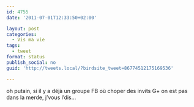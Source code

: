 ```yaml
---
id: 4755
date: '2011-07-01T12:33:50+02:00'

layout: post
categories:
  - Vis ma vie
tags:
  - tweet
format: status
publish_social: no
guid: 'http://tweets.local/?birdsite_tweet=86774512175169536'

---
```


oh putain, si il y a déjà un groupe FB où choper des invits G+ on est pas dans la merde, j’vous l’dis…